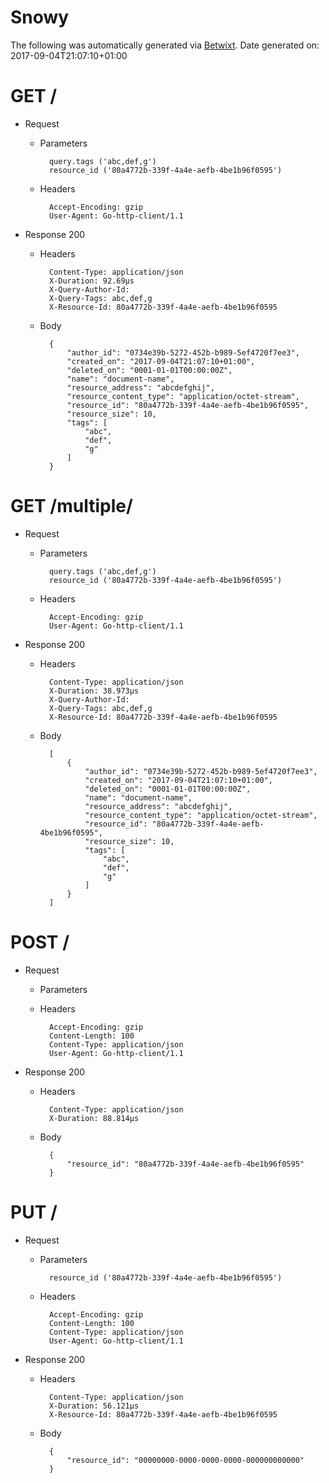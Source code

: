 # Snowy

The following was automatically generated via [Betwixt](https://github.com/simonrichardson/betwixt).
Date generated on: 2017-09-04T21:07:10+01:00
# GET /

+ Request
    + Parameters

            query.tags ('abc,def,g')
            resource_id ('80a4772b-339f-4a4e-aefb-4be1b96f0595')

    + Headers

            Accept-Encoding: gzip
            User-Agent: Go-http-client/1.1

+ Response 200
    + Headers

            Content-Type: application/json
            X-Duration: 92.69µs
            X-Query-Author-Id: 
            X-Query-Tags: abc,def,g
            X-Resource-Id: 80a4772b-339f-4a4e-aefb-4be1b96f0595

    + Body

            {
                "author_id": "0734e39b-5272-452b-b989-5ef4720f7ee3",
                "created_on": "2017-09-04T21:07:10+01:00",
                "deleted_on": "0001-01-01T00:00:00Z",
                "name": "document-name",
                "resource_address": "abcdefghij",
                "resource_content_type": "application/octet-stream",
                "resource_id": "80a4772b-339f-4a4e-aefb-4be1b96f0595",
                "resource_size": 10,
                "tags": [
                    "abc",
                    "def",
                    "g"
                ]
            }

# GET /multiple/

+ Request
    + Parameters

            query.tags ('abc,def,g')
            resource_id ('80a4772b-339f-4a4e-aefb-4be1b96f0595')

    + Headers

            Accept-Encoding: gzip
            User-Agent: Go-http-client/1.1

+ Response 200
    + Headers

            Content-Type: application/json
            X-Duration: 38.973µs
            X-Query-Author-Id: 
            X-Query-Tags: abc,def,g
            X-Resource-Id: 80a4772b-339f-4a4e-aefb-4be1b96f0595

    + Body

            [
                {
                    "author_id": "0734e39b-5272-452b-b989-5ef4720f7ee3",
                    "created_on": "2017-09-04T21:07:10+01:00",
                    "deleted_on": "0001-01-01T00:00:00Z",
                    "name": "document-name",
                    "resource_address": "abcdefghij",
                    "resource_content_type": "application/octet-stream",
                    "resource_id": "80a4772b-339f-4a4e-aefb-4be1b96f0595",
                    "resource_size": 10,
                    "tags": [
                        "abc",
                        "def",
                        "g"
                    ]
                }
            ]

# POST /

+ Request
    + Parameters


    + Headers

            Accept-Encoding: gzip
            Content-Length: 100
            Content-Type: application/json
            User-Agent: Go-http-client/1.1

+ Response 200
    + Headers

            Content-Type: application/json
            X-Duration: 88.814µs

    + Body

            {
                "resource_id": "80a4772b-339f-4a4e-aefb-4be1b96f0595"
            }

# PUT /

+ Request
    + Parameters

            resource_id ('80a4772b-339f-4a4e-aefb-4be1b96f0595')

    + Headers

            Accept-Encoding: gzip
            Content-Length: 100
            Content-Type: application/json
            User-Agent: Go-http-client/1.1

+ Response 200
    + Headers

            Content-Type: application/json
            X-Duration: 56.121µs
            X-Resource-Id: 80a4772b-339f-4a4e-aefb-4be1b96f0595

    + Body

            {
                "resource_id": "00000000-0000-0000-0000-000000000000"
            }

